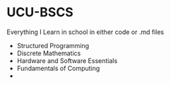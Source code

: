 # UCU-BSCS
Everything I Learn in school in either code or .md files


- Structured Programming 
- Discrete Mathematics 
- Hardware and Software Essentials
- Fundamentals of Computing 
- 
